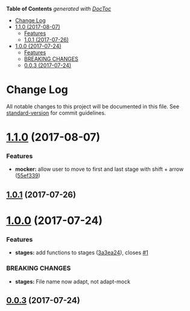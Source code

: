 <!-- START doctoc generated TOC please keep comment here to allow auto update -->
<!-- DON'T EDIT THIS SECTION, INSTEAD RE-RUN doctoc TO UPDATE -->
**Table of Contents**  *generated with [DocToc](https://github.com/thlorenz/doctoc)*

- [Change Log](#change-log)
- [1.1.0 (2017-08-07)](#110-2017-08-07)
    - [Features](#features)
  - [1.0.1 (2017-07-26)](#101-2017-07-26)
- [1.0.0 (2017-07-24)](#100-2017-07-24)
    - [Features](#features-1)
    - [BREAKING CHANGES](#breaking-changes)
  - [0.0.3 (2017-07-24)](#003-2017-07-24)

<!-- END doctoc generated TOC please keep comment here to allow auto update -->

# Change Log

All notable changes to this project will be documented in this file. See [standard-version](https://github.com/conventional-changelog/standard-version) for commit guidelines.

<a name="1.1.0"></a>
# [1.1.0](https://github.com/eknowles/adapt-mock/compare/v1.0.1...v1.1.0) (2017-08-07)


### Features

* **mocker:** allow user to move to first and last stage with shift + arrow ([55ef339](https://github.com/eknowles/adapt-mock/commit/55ef339))



<a name="1.0.1"></a>
## [1.0.1](https://github.com/eknowles/adapt-mock/compare/v1.0.0...v1.0.1) (2017-07-26)



<a name="1.0.0"></a>
# [1.0.0](https://github.com/eknowles/adapt-mock/compare/v0.0.3...v1.0.0) (2017-07-24)


### Features

* **stages:** add functions to stages ([3a3ea24](https://github.com/eknowles/adapt-mock/commit/3a3ea24)), closes [#1](https://github.com/eknowles/adapt-mock/issues/1)


### BREAKING CHANGES

* **stages:** File name now adapt, not adapt-mock



<a name="0.0.3"></a>
## [0.0.3](https://github.com/eknowles/adapt-mock/compare/v0.0.2...v0.0.3) (2017-07-24)
